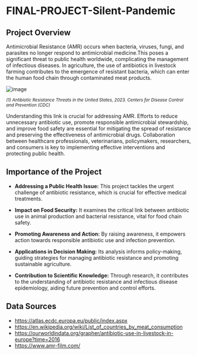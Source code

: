 # FINAL-PROJECT-Silent-Pandemic

## Project Overview

Antimicrobial Resistance (AMR) occurs when bacteria, viruses, fungi, and parasites no longer respond to antimicrobial medicine.This poses a significant threat to public health worldwide, complicating the management of infectious diseases. 
In agriculture, the use of antibiotics in livestock farming contributes to the emergence of resistant bacteria, which can enter the human food chain through contaminated meat products. 

![image](https://github.com/katchuli/FINAL-PROJECT-Silent-Pandemic/assets/154369810/424e1339-f0dc-4931-b431-9a8d950e9fc9)

<sub><i>(1) Antibiotic Resistance Threats in the United States, 2023. Centers for Disease Control and Prevention (CDC)</i></sub>


  Understanding this link is crucial for addressing AMR. 
Efforts to reduce unnecessary antibiotic use, promote responsible antimicrobial stewardship, and improve food safety are essential for mitigating the spread of resistance and preserving the effectiveness of antimicrobial drugs. 
Collaboration between healthcare professionals, veterinarians, policymakers, researchers, and consumers is key to implementing effective interventions and protecting public health.


## Importance of the Project

- **Addressing a Public Health Issue:** This project tackles the urgent challenge of antibiotic resistance, which is crucial for effective medical treatments.

- **Impact on Food Security:** It examines the critical link between antibiotic use in animal production and bacterial resistance, vital for food chain safety.

- **Promoting Awareness and Action:** By raising awareness, it empowers action towards responsible antibiotic use and infection prevention.

- **Applications in Decision Making:** Its analysis informs policy-making, guiding strategies for managing antibiotic resistance and promoting sustainable agriculture.

- **Contribution to Scientific Knowledge:** Through research, it contributes to the understanding of antibiotic resistance and infectious disease epidemiology, aiding future prevention and control efforts.

## Data Sources
- https://atlas.ecdc.europa.eu/public/index.aspx
- https://en.wikipedia.org/wiki/List_of_countries_by_meat_consumption 
- https://ourworldindata.org/grapher/antibiotic-use-in-livestock-in-europe?time=2016 
- https://www.amr-film.com/


